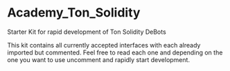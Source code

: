 # Academy_Ton_Solidity
Starter Kit for rapid development of Ton Solidity DeBots

This kit contains all currently accepted interfaces with each already imported but commented. Feel free to read each one and depending on the one you want to use uncomment and rapidly start development.

